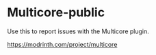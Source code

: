 # Multicore-public

Use this to report issues with the Multicore plugin.

https://modrinth.com/project/multicore
